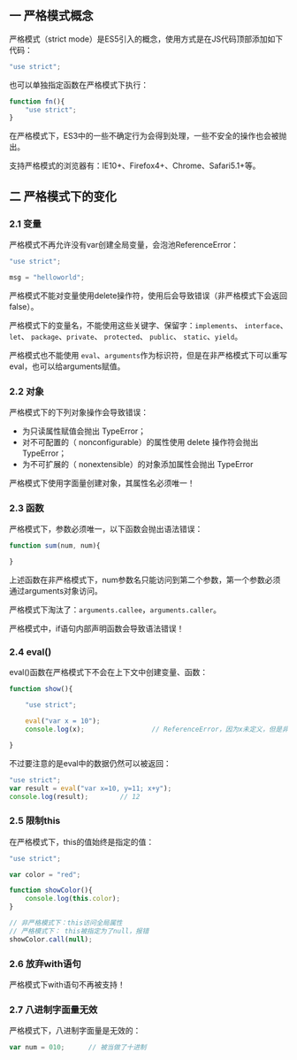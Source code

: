 ## 一 严格模式概念

严格模式（strict mode）是ES5引入的概念，使用方式是在JS代码顶部添加如下代码：
```js
"use strict";
```

也可以单独指定函数在严格模式下执行：
```js
function fn(){
    "use strict";
}
```

在严格模式下，ES3中的一些不确定行为会得到处理，一些不安全的操作也会被抛出。  

支持严格模式的浏览器有：IE10+、Firefox4+、Chrome、Safari5.1+等。  

## 二 严格模式下的变化

### 2.1 变量

严格模式不再允许没有var创建全局变量，会泡池ReferenceError：
```js
"use strict";

msg = "helloworld";
```

严格模式不能对变量使用delete操作符，使用后会导致错误（非严格模式下会返回false）。  

严格模式下的变量名，不能使用这些关键字、保留字：`implements`、 `interface`、 `let`、 `package`、`private`、 `protected`、 `public`、 `static`、`yield`。  

严格模式也不能使用 `eval`、`arguments`作为标识符，但是在非严格模式下可以重写eval，也可以给arguments赋值。    


### 2.2 对象

严格模式下的下列对象操作会导致错误：
- 为只读属性赋值会抛出 TypeError；
- 对不可配置的（ nonconfigurable）的属性使用 delete 操作符会抛出 TypeError；
- 为不可扩展的（ nonextensible）的对象添加属性会抛出 TypeError

严格模式下使用字面量创建对象，其属性名必须唯一！

### 2.3 函数

严格模式下，参数必须唯一，以下函数会抛出语法错误：
```js
function sum(num, num){

}
```

上述函数在非严格模式下，num参数名只能访问到第二个参数，第一个参数必须通过arguments对象访问。  

严格模式下淘汰了：`arguments.callee`，`arguments.caller`。  

严格模式中，if语句内部声明函数会导致语法错误！

### 2.4 eval()

eval()函数在严格模式下不会在上下文中创建变量、函数：
```js
function show(){

    "use strict"; 

    eval("var x = 10");
    console.log(x);                 // ReferenceError，因为x未定义，但是非严格模式下则会获取到变量x

}
```

不过要注意的是eval中的数据仍然可以被返回：
```js
"use strict";
var result = eval("var x=10, y=11; x+y");
console.log(result);        // 12
```

### 2.5 限制this

在严格模式下，this的值始终是指定的值：
```js
"use strict";

var color = "red";

function showColor(){
    console.log(this.color);
}

// 非严格模式下：this访问全局属性
// 严格模式下： this被指定为了null，报错
showColor.call(null);          
```

### 2.6 放弃with语句

严格模式下with语句不再被支持！

### 2.7 八进制字面量无效

严格模式下，八进制字面量是无效的：
```js
var num = 010;      // 被当做了十进制
```